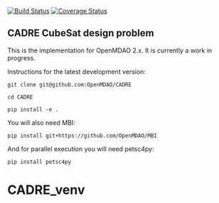 
[![Build Status](https://travis-ci.org/OpenMDAO/CADRE.svg?branch=master)](https://travis-ci.org/OpenMDAO/CADRE)   [![Coverage Status](https://coveralls.io/repos/github/OpenMDAO/CADRE/badge.svg?branch=master)](https://coveralls.io/github/OpenMDAO/CADRE?branch=master)


CADRE CubeSat design problem
----------------------------

This is the implementation for OpenMDAO 2.x. It is currently a work in progress.


Instructions for the latest development version:

  `git clone git@github.com:OpenMDAO/CADRE`

  `cd CADRE`

  `pip install -e .`


You will also need MBI:

  `pip install git+https://github.com/OpenMDAO/MBI`


And for parallel execution you will need petsc4py:

  `pip install petsc4py`

# CADRE_venv
